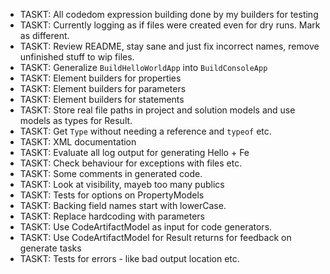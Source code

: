 - TASKT: All codedom expression building done by my builders for testing
- TASKT: Currently logging as if files were created even for dry runs. Mark as different.
- TASKT: Review README, stay sane and just fix incorrect names, remove unfinished stuff to wip files.
- TASKT: Generalize `BuildHelloWorldApp` into `BuildConsoleApp`
- TASKT: Element builders for properties
- TASKT: Element builders for parameters
- TASKT: Element builders for statements
- TASKT: Store real file paths in project and solution models and use models as types for Result.
- TASKT: Get `Type` without needing a reference and `typeof` etc.
- TASKT: XML documentation
- TASKT: Evaluate all log output for generating Hello + Fe
- TASKT: Check behaviour for exceptions with files etc.
- TASKT: Some comments in generated code.
- TASKT: Look at visibility, mayeb too many publics
- TASKT: Tests for options on PropertyModels
- TASKT: Backing field names start with lowerCase.
- TASKT: Replace hardcoding with parameters
- TASKT: Use  CodeArtifactModel as input for code generators.
- TASKT: Use CodeArtifactModel for Result returns for feedback on generate tasks
- TASKT: Tests for errors - like bad output location etc.

